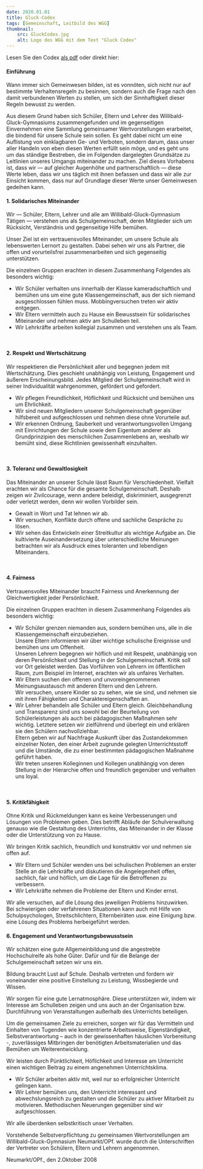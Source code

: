 ```yaml
---
date: 2020.01.01
title: Gluck-Codex
tags: [Gemeinschaft, Leitbild des WGG]
thumbnail: 
    src: GluckCodex.jpg
    alt: Logo des WGG mit dem Text "Gluck Codex"
---
```


Lesen Sie den Codex <a href="/documents/GluckCodex.pdf" target="_blank">als pdf</a> oder direkt hier:

#### Einführung

 
<p>Wann immer sich Gemeinwesen bilden, ist es vonnöten, sich nicht nur
  auf bestimmte Verhaltensregeln zu besinnen, sondern auch die Frage
  nach den damit verbundenen Werten zu stellen, um sich der
  Sinnhaftigkeit dieser Regeln bewusst zu werden.</p>
<p>
  Aus diesem
  Grund haben sich Schüler, Eltern und Lehrer des
  Willibald-Gluck-Gymnasiums zusammengefunden und im gegenseitigen
  Einvernehmen eine Sammlung gemeinsamer Wertvorstellungen
  erarbeitet, die bindend für unsere Schule sein sollen. Es geht dabei
  nicht um eine Auflistung von einklagbaren Ge- und Verboten, sondern
  darum, dass unser aller Handeln von eben diesen Werten erfüllt sein
  möge, und es geht uns um das ständige Bestreben, die im Folgenden
  dargelegten Grundsätze zu Leitlinien unseres Umgangs miteinander zu
  machen. Ziel dieses Vorhabens ist, dass wir — auf gleicher
  Augenhöhe und partnerschaftlich — diese Werte leben, dass wir uns
  täglich mit ihnen befassen und dass wir alle zur Einsicht kommen,
  dass nur auf Grundlage dieser Werte unser Gemeinwesen gedeihen
  kann.</p>
<h4>1. Solidarisches Miteinander</h4>
<p>Wir — Schüler, Eltern, Lehrer und alle am Willibald-Gluck-Gymnasium
  Tätigen — verstehen uns als Schulgemeinschaft, deren Mitglieder sich
  um Rücksicht, Verständnis und gegenseitige Hilfe bemühen.
</p>
<p>Unser Ziel ist ein vertrauensvolles Miteinander, um unsere Schule als
lebenswerten Lernort zu gestalten. Dabei sehen wir uns als Partner,
die offen und vorurteilsfrei zusammenarbeiten und sich gegenseitig
unterstützen.
</p>
<p>Die einzelnen Gruppen erachten in diesem Zusammenhang Folgendes als
besonders wichtig:
</p>
<ul>
<li>Wir Schüler verhalten uns innerhalb der Klasse kameradschaftlich
  und bemühen uns um eine gute Klassengemeinschaft, aus der sich
  niemand ausgeschlossen fühlen muss. Mobbingversuchen treten wir
  aktiv entgegen.</li>
<li>Wir Eltern vermitteln auch zu Hause ein Bewusstsein für
  solidarisches Miteinander und nehmen aktiv am Schulleben teil.</li>
<li>Wir Lehrkräfte arbeiten kollegial zusammen und verstehen uns als
  Team.</li>
</ul><br>
<h4>2. Respekt und Wertschätzung</h4>
<p>
Wir respektieren die Persönlichkeit aller und begegnen jedem mit
Wertschätzung. Dies geschieht unabhängig von Leistung, Engagement und
äußerem Erscheinungsbild. Jedes Mitglied der Schulgemeinschaft wird in
seiner Individualität wahrgenommen, gefördert und gefordert.</p>
<ul>
<li>Wir pflegen Freundlichkeit, Höflichkeit und Rücksicht und bemühen
  uns um Ehrlichkeit.</li> 
<li>Wir sind neuen Mitgliedern unserer Schulgemeinschaft gegenüber
  hilfsbereit und aufgeschlossen und nehmen diese ohne Vorurteile
  auf.</li> 
<li>Wir erkennen Ordnung, Sauberkeit und verantwortungsvollen Um­gang
  mit Einrichtungen der Schule sowie dem Eigentum anderer als
  Grundprinzipien des menschlichen Zusammenlebens an, wes­halb wir
  bemüht sind, diese Richtlinien gewissenhaft einzuhalten.</li>
</ul><br>
<h4>3. Toleranz und Gewaltlosigkeit</h4>
<p>Das Miteinander an unserer Schule lässt Raum für
  Verschiedenheit. Vielfalt erachten wir als Chance für die gesamte
  Schulgemeinschaft. Deshalb zeigen wir Zivilcourage, wenn andere
  beleidigt, diskriminiert, ausgegrenzt oder verletzt werden, denn wir
  wollen Vorbilder sein.</p> 
<ul>
<li>Gewalt in Wort und Tat lehnen wir ab.</li> 
<li>Wir versuchen, Konflikte durch offene und sachliche Gespräche zu
  lösen.</li> 
<li>Wir sehen das Entwickeln einer Streitkultur als wichtige Aufgabe
  an. Die kultivierte Auseinandersetzung über unterschiedliche
  Meinungen betrachten wir als Ausdruck eines toleranten und
  lebendigen Miteinanders.</li>
</ul><br>
<h4>4. Fairness</h4>
<p>Vertrauensvolles Miteinander braucht Fairness und Anerkennung der Gleichwertigkeit jeder Persönlichkeit.</p>
<p>Die einzelnen Gruppen erachten in diesem Zusammenhang Folgendes als besonders wichtig:</p>
<ul>
<li>Wir Schüler grenzen niemanden aus, sondern bemühen uns, alle in
  die Klassengemeinschaft einzubeziehen.<br />Unsere Eltern informieren wir
  über wichtige schulische Ereignisse und bemühen uns um
  Offenheit.<br />Unseren Lehrern begegnen wir höflich und mit Respekt,
  unabhängig von deren Persönlichkeit und Stellung in der
  Schulgemeinschaft. Kritik soll vor Ort geleistet werden. Das
  Vorführen von Lehrern im öffentlichen Raum, zum Beispiel im
  Internet, erachten wir als unfaires Verhalten.</li>
<li>Wir Eltern suchen den offenen und unvoreingenommenen
  Meinungsaustausch mit anderen Eltern und den Lehrern.<br />Wir
  versuchen, unsere Kinder so zu sehen, wie sie sind, und nehmen sie
  mit ihren Fähigkeiten und Charaktereigenschaften an.</li>
<li>Wir Lehrer behandeln alle Schüler und Eltern
  gleich. Gleichbehandlung und Transparenz sind uns sowohl bei der
  Beurteilung von Schülerleistungen als auch bei pädagogischen
  Maßnahmen sehr wichtig. Letztere setzen wir zielführend und überlegt
  ein und erklären sie den Schülern nachvollziehbar.<br />
Eltern geben wir auf Nachfrage Auskunft über das Zustandekommen
  einzelner Noten, den einer Arbeit zugrunde gelegten Unterrichtsstoff
  und die Umstände, die zu einer bestimmten pädagogischen Maßnahme
  geführt haben.<br />
Wir treten unseren Kolleginnen und Kollegen unabhängig von deren
  Stellung in der Hierarchie offen und freundlich gegenüber und
  verhalten uns loyal.</li>
</ul><br>
<h4>5. Kritikfähigkeit</h4>
<p>Ohne Kritik und Rückmeldungen kann es keine Verbesserungen und
  Lösungen von Problemen geben. Dies betrifft Abläufe der
  Schulverwaltung genauso wie die Gestaltung des Unterrichts, das
  Miteinander in der Klasse oder die Unterstützung von zu Hause.</p>
<p>Wir bringen Kritik sachlich, freundlich und konstruktiv vor und nehmen sie offen auf.</p>
<ul>
<li>Wir Eltern und Schüler wenden uns bei schulischen Problemen an
  erster Stelle an die Lehrkräfte und diskutieren die Angelegenheit
  offen, sachlich, fair und höflich, um die Lage für die Betroffenen
  zu verbessern.</li> 
<li>Wir Lehrkräfte nehmen die Probleme der Eltern und Kinder ernst.</li>
</ul>
<p>Wir alle versuchen, auf die Lösung des jeweiligen Problems
  hinzuwirken. Bei schwierigen oder verfahrenen Situationen kann auch
  mit Hilfe von Schulpsychologen, Streitschlichtern, Elternbeiräten
  usw. eine Einigung bzw. eine Lösung des Problems herbeigeführt
  werden.</p> 
<h4>6. Engagement und Verantwortungsbewusstsein</h4>
<p>Wir schätzen eine gute Allgemeinbildung und die angestrebte
  Hochschulreife als hohe Güter. Dafür und für die Belange der
  Schulgemeinschaft setzen wir uns ein.</p>
<p>Bildung braucht Lust auf Schule. Deshalb vertreten und fordern wir
  voneinander eine positive Einstellung zu Leistung, Wissbegierde und
  Wissen.</p>
<p>Wir sorgen für eine gute Lernatmosphäre. Diese unterstützen wir,
  indem wir Interesse am Schulleben zeigen und uns auch an der
  Organisation bzw. Durchführung von Veranstaltungen außerhalb des
  Unterrichts beteiligen.</p>
<p>Um die gemeinsamen Ziele zu erreichen, sorgen wir für das
  Vermitteln und Einhalten von Tugenden wie konzentrierte
  Arbeitsweise, Eigenstän­digkeit, Selbstverantwortung – auch in der
  gewissenhaften häuslichen Vorbereitung -, zuverlässiges Mitbringen
  der benötigten Arbeits­materialien und das Bemühen um
  Weiterentwicklung.</p>
<p>Wir leisten durch Pünktlichkeit, Höflichkeit und Interesse am
  Unterricht einen wichtigen Beitrag zu einem angenehmen
  Unterrichtsklima.</p>
<ul>
<li>Wir Schüler arbeiten aktiv mit, weil nur so erfolgreicher
  Unterricht gelingen kann.</li> 
<li>Wir Lehrer bemühen uns, den Unterricht interessant und
abwechslungsreich zu gestalten und die Schüler zu aktiver Mitarbeit zu
motivieren. Methodischen Neuerungen gegenüber sind wir
aufgeschlossen.</li>
</ul>
<p>Wir alle überdenken selbstkritisch unser Verhalten.</p>
<p>Vorstehende Selbstverpflichtung zu gemeinsamen Wertvorstellungen am
  Willibald-Gluck-Gymnasium Neumarkt/OPf. wurde durch die
  Unterschriften der Vertreter von Schülern, Eltern und Lehrern
  angenommen.
  </p>
<p>Neumarkt/OPf., den 2.Oktober 2008</p>